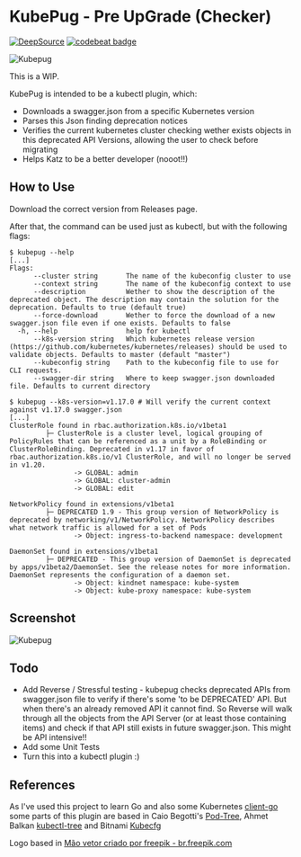 # KubePug - Pre UpGrade (Checker)
[![DeepSource](https://static.deepsource.io/deepsource-badge-light.svg)](https://deepsource.io/gh/rikatz/kubepug/?ref=repository-badge)
[![codebeat badge](https://codebeat.co/badges/6613fe8d-da81-42be-bb35-8094557a627d)](https://codebeat.co/projects/github-com-rikatz-kubepug-master)


![Kubepug](assets/kubepug.png)

This is a WIP. 


KubePug is intended to be a kubectl plugin, which:

* Downloads a swagger.json from a specific Kubernetes version
* Parses this Json finding deprecation notices
* Verifies the current kubernetes cluster checking wether exists objects in this deprecated API Versions, allowing the user to check before migrating
* Helps Katz to be a better developer (nooot!!)

## How to Use

Download the correct version from Releases page.

After that, the command can be used just as kubectl, but with the following flags:

```
$ kubepug --help
[...]
Flags:
      --cluster string       The name of the kubeconfig cluster to use
      --context string       The name of the kubeconfig context to use
      --description          Wether to show the description of the deprecated object. The description may contain the solution for the deprecation. Defaults to true (default true)
      --force-download       Wether to force the download of a new swagger.json file even if one exists. Defaults to false
  -h, --help                 help for kubectl
      --k8s-version string   Which kubernetes release version (https://github.com/kubernetes/kubernetes/releases) should be used to validate objects. Defaults to master (default "master")
      --kubeconfig string    Path to the kubeconfig file to use for CLI requests.
      --swagger-dir string   Where to keep swagger.json downloaded file. Defaults to current directory

$ kubepug --k8s-version=v1.17.0 # Will verify the current context against v1.17.0 swagger.json
[...]
ClusterRole found in rbac.authorization.k8s.io/v1beta1
         ├─ ClusterRole is a cluster level, logical grouping of PolicyRules that can be referenced as a unit by a RoleBinding or ClusterRoleBinding. Deprecated in v1.17 in favor of rbac.authorization.k8s.io/v1 ClusterRole, and will no longer be served in v1.20.
                -> GLOBAL: admin 
                -> GLOBAL: cluster-admin 
                -> GLOBAL: edit 

NetworkPolicy found in extensions/v1beta1
         ├─ DEPRECATED 1.9 - This group version of NetworkPolicy is deprecated by networking/v1/NetworkPolicy. NetworkPolicy describes what network traffic is allowed for a set of Pods
                -> Object: ingress-to-backend namespace: development

DaemonSet found in extensions/v1beta1
         ├─ DEPRECATED - This group version of DaemonSet is deprecated by apps/v1beta2/DaemonSet. See the release notes for more information. DaemonSet represents the configuration of a daemon set.
                -> Object: kindnet namespace: kube-system
                -> Object: kube-proxy namespace: kube-system

```

## Screenshot
![Kubepug](assets/screenshot.png)

## Todo
* Add Reverse / Stressful testing - kubepug checks deprecated APIs from swagger.json file to verify if there's some 'to be DEPRECATED' API. But when there's an already removed API it cannot find. So Reverse will walk through all the objects from the API Server (or at least those containing items) and check if that API still exists in future swagger.json. This might be API intensive!!
* Add some Unit Tests
* Turn this into a kubectl plugin :)




## References

As I've used this project to learn Go and also some Kubernetes [client-go](https://github.com/kubernetes/client-go/) some parts of this plugin are based in Caio Begotti's [Pod-Tree](https://github.com/caiobegotti/Pod-Dive), Ahmet Balkan [kubectl-tree](https://github.com/ahmetb/kubectl-tree) and Bitnami [Kubecfg](https://github.com/bitnami/kubecfg)

Logo based in <a href="https://br.freepik.com/fotos-vetores-gratis/mao">Mão vetor criado por freepik - br.freepik.com</a>

